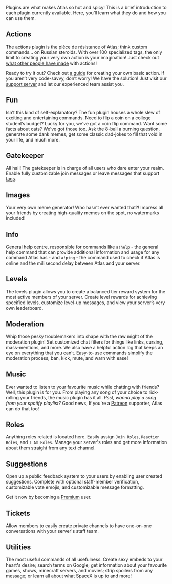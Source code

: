 Plugins are what makes Atlas so hot and spicy! This is a brief introduction to each plugin currently available. Here, you’ll learn what they do and how you can use them.

## Actions

The actions plugin is the pièce de résistance of Atlas; think custom commands… on Russian steroids. With over 100 specialized tags, the only limit to creating your very own action is your imagination! Just check out [what other people have made](https://github.com/doddsy/atlas-custom-actions) with actions!

Ready to try it out? Check out [a guide](https://docs.atlas.bot/tutorials/Actions/Basic_Action) for creating your own basic action. If you aren’t very code-savvy, don’t worry! We have the solution! Just visit our [support server](https://atlas.bot/support) and let our experienced team assist you.

## Fun

Isn’t this kind of self-explanatory? The fun plugin houses a whole slew of exciting and entertaining commands. Need to flip a coin on a college student’s budget? Lucky for you, we’ve got a coin flip command. Want some facts about cats? We’ve got those too. Ask the 8-ball a burning question, generate some dank memes, get some classic dad-jokes to fill that void in your life, and much more.

## Gatekeeper

All hail! The gatekeeper is in charge of all users who dare enter your realm. Enable fully customizable join messages or leave messages that support [tags](https://docs.atlas.bot/tags).

## Images

Your very own meme generator! Who hasn’t ever wanted that?! Impress all your friends by creating high-quality memes on the spot, no watermarks included!

## Info

General help centre, responsible for commands like `a!help` - the general help command that can provide additional information and usage for any command Atlas has - and `a!ping` - the command used to check if Atlas is online and the millisecond delay between Atlas and your server.

## Levels

The levels plugin allows you to create a balanced tier reward system for the most active members of your server. Create level rewards for achieving specified levels, customize level-up messages, and view your server’s very own leaderboard.

## Moderation

Whip those pesky troublemakers into shape with the raw might of the moderation plugin! Set customized chat filters for things like links, cursing, mass-mentions, and more. We also have a helpful action log that keeps an eye on everything that you can’t. Easy-to-use commands simplify the moderation process; ban, kick, mute, and warn with ease!

## Music

Ever wanted to listen to your favourite music while chatting with friends? Well, this plugin is for you. From playing any song of your choice to rick-rolling your friends, the music plugin has it all. _Psst, wanna play a song from your spotify playlist?_ Good news, If you're a [Patreon](https://patreon.com/NotSylver) supporter, Atlas can do that too!

## Roles

Anything roles related is located here. Easily assign `Join Roles`, `Reaction Roles`, and `I Am Roles`. Manage your server's roles and get more information about them straight from any text channel.

## Suggestions

Open up a public feedback system to your users by enabling user created suggestions. Complete with optional staff-member verification, customizable vote emojis, and customizable message formatting.

Get it now by becoming a [Premium](https://www.patreon.com/NotSylver) user.

## Tickets

Allow members to easily create private channels to have one-on-one conversations with your server's staff team.

## Utilities

The most useful commands of all usefulness. Create sexy embeds to your heart's desire; search terms on Google; get information about your favourite games, shows, minecraft servers, and movies; strip spoilers from any message; or learn all about what SpaceX is up to and more!
